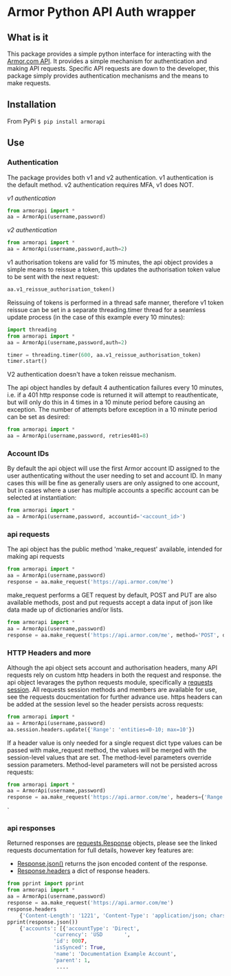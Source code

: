 # Armor Python API Auth wrapper
## What is it
This package provides a simple python interface for interacting with the [Armor.com API](https://developer.armor.com/). It provides a simple mechanism for authentication and making API requests. Specific API requests are down to the developer, this package simply provides authentication mechanisms and the means to make requests.
## Installation
From PyPi
`$ pip install armorapi`
## Use
### Authentication
The package provides both v1 and v2 authentication. v1 authentication is the default method. v2 authentication requires MFA, v1 does NOT.

*v1 authentication*
```python
from armorapi import *
aa = ArmorApi(username,password)
```

*v2 authentication*
```python
from armorapi import *
aa = ArmorApi(username,password,auth=2)
```

v1 authorisation tokens are valid for 15 minutes, the api object provides a simple means to reissue a token, this updates the authorisation token value to be sent with the next request:
```python
aa.v1_reissue_authorisation_token()
```

Reissuing of tokens is performed in a thread safe manner, therefore v1 token reissue can be set in a separate threading.timer thread for a seamless update process (in the case of this example every 10 minutes):
```python
import threading
from armorapi import *
aa = ArmorApi(username,password,auth=2)

timer = threading.timer(600, aa.v1_reissue_authorisation_token)
timer.start()
```

V2 authentication doesn't have a token reissue mechanism.

The api object handles by default 4 authentication failures every 10 minutes, i.e. if a 401 http response code is returned it will attempt to reauthenticate, but will only do this in 4 times in a 10 minute period before causing an exception. The number of attempts before exception in a 10 minute period can be set as desired:
```python
from armorapi import *
aa = ArmorApi(username,password, retries401=8)
```

### Account IDs
By default the api object will use the first Armor account ID assigned to the user authenticating without the user needing to set and account ID. In many cases this will be fine as generally users are only assigned to one account, but in cases where a user has multiple accounts a specific account can be selected at instantiation:
```python
from armorapi import *
aa = ArmorApi(username,password, accountid='<account_id>')
```

### api requests
The api object has the public method 'make_request' available, intended for making api requests
```python
from armorapi import *
aa = ArmorApi(username,password)
response = aa.make_request('https://api.armor.com/me')
```

make_request performs a GET request by default, POST and PUT are also available methods, post and put requests accept a data input of json like data made up of dictionaries and/or lists.
```python
from armorapi import *
aa = ArmorApi(username,password)
response = aa.make_request('https://api.armor.com/me', method='POST', data={'key': 'value', 'key2': 'value2'})
```

### HTTP Headers and more
Although the api object sets account and authorisation headers, many API requests rely on custom http headers in both the request and response. the api object levarages the python requests module, specifically a [requests session](https://requests.readthedocs.io/en/master/user/advanced/#session-objects). All requests session methods and members are available for use, see the requests doucmentation for further advance use.
https headers can be added at the session level so the header persists across requests:
```python
from armorapi import *
aa = ArmorApi(username,password)
aa.session.headers.update({'Range': 'entities=0-10; max=10'})
```

If a header value is only needed for a single request dict type values can be passed with make_request method, the values will be merged with the session-level values that are set. The method-level parameters override session parameters. Method-level parameters will not be persisted across requests:
```python
from armorapi import *
aa = ArmorApi(username,password)
response = aa.make_request('https://api.armor.com/me', headers={'Range': 'entities=0-10; max=10'})
```
`
### api responses
Returned responses are [requests.Response](https://requests.readthedocs.io/en/latest/api/#requests.Response) objects, please see the linked requests documentation for full details, however key features are:
* [Response.json()](https://requests.readthedocs.io/en/latest/api/#requests.Response.json) returns the json encoded content of the response.
* [Response.headers](https://requests.readthedocs.io/en/latest/api/#requests.Response.headers) a dict of response headers.

```python
from pprint import pprint
from armorapi import *
aa = ArmorApi(username,password)
response = aa.make_request('https://api.armor.com/me')
response.headers
    {'Content-Length': '1221', 'Content-Type': 'application/json; charset=utf-8', 'Server': 'Microsoft-HTTPAPI/2.0'}
pprint(response.json())
    {'accounts': [{'accountType': 'Direct',
               'currency': 'USD       ',
               'id': 0007,
               'isSynced': True,
               'name': 'Documentation Example Account',
               'parent': 1,
                ....
```
